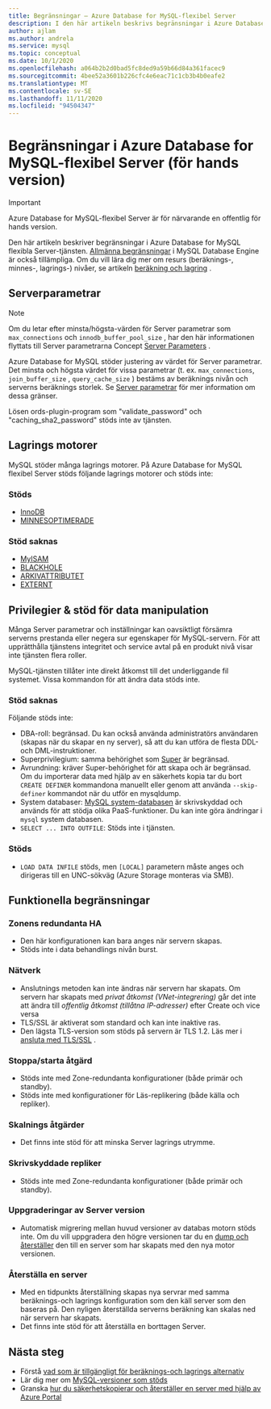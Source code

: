 ```yaml
---
title: Begränsningar – Azure Database for MySQL-flexibel Server
description: I den här artikeln beskrivs begränsningar i Azure Database for MySQL-flexibel Server, till exempel antalet anslutnings-och lagrings motor alternativ.
author: ajlam
ms.author: andrela
ms.service: mysql
ms.topic: conceptual
ms.date: 10/1/2020
ms.openlocfilehash: a064b2b2d0bad5fc8ded9a59b66d84a361facec9
ms.sourcegitcommit: 4bee52a3601b226cfc4e6eac71c1cb3b4b0eafe2
ms.translationtype: MT
ms.contentlocale: sv-SE
ms.lasthandoff: 11/11/2020
ms.locfileid: "94504347"
---
```

# <a name="limitations-in-azure-database-for-mysql---flexible-server-preview"></a>Begränsningar i Azure Database for MySQL-flexibel Server (för hands version)

> [!IMPORTANT] 
> Azure Database for MySQL-flexibel Server är för närvarande en offentlig för hands version.

Den här artikeln beskriver begränsningar i Azure Database for MySQL flexibla Server-tjänsten. [Allmänna begränsningar](https://dev.mysql.com/doc/mysql-reslimits-excerpt/5.7/en/limits.html) i MySQL Database Engine är också tillämpliga. Om du vill lära dig mer om resurs (beräknings-, minnes-, lagrings-) nivåer, se artikeln [beräkning och lagring](concepts-compute-storage.md) .

## <a name="server-parameters"></a>Serverparametrar

> [!NOTE]
> Om du letar efter minsta/högsta-värden för Server parametrar som `max_connections` och `innodb_buffer_pool_size` , har den här informationen flyttats till Server parametrarna Concept [Server Parameters](./concepts-server-parameters.md) .

Azure Database for MySQL stöder justering av värdet för Server parametrar. Det minsta och högsta värdet för vissa parametrar (t. ex. `max_connections`, `join_buffer_size` , `query_cache_size` ) bestäms av beräknings nivån och serverns beräknings storlek. Se [Server parametrar](./concepts-server-parameters.md) för mer information om dessa gränser.

Lösen ords-plugin-program som "validate_password" och "caching_sha2_password" stöds inte av tjänsten.

## <a name="storage-engines"></a>Lagrings motorer

MySQL stöder många lagrings motorer. På Azure Database for MySQL flexibel Server stöds följande lagrings motorer och stöds inte:

### <a name="supported"></a>Stöds
- [InnoDB](https://dev.mysql.com/doc/refman/5.7/en/innodb-introduction.html)
- [MINNESOPTIMERADE](https://dev.mysql.com/doc/refman/5.7/en/memory-storage-engine.html)

### <a name="unsupported"></a>Stöd saknas
- [MyISAM](https://dev.mysql.com/doc/refman/5.7/en/myisam-storage-engine.html)
- [BLACKHOLE](https://dev.mysql.com/doc/refman/5.7/en/blackhole-storage-engine.html)
- [ARKIVATTRIBUTET](https://dev.mysql.com/doc/refman/5.7/en/archive-storage-engine.html)
- [EXTERNT](https://dev.mysql.com/doc/refman/5.7/en/federated-storage-engine.html)

## <a name="privileges--data-manipulation-support"></a>Privilegier & stöd för data manipulation

Många Server parametrar och inställningar kan oavsiktligt försämra serverns prestanda eller negera sur egenskaper för MySQL-servern. För att upprätthålla tjänstens integritet och service avtal på en produkt nivå visar inte tjänsten flera roller. 

MySQL-tjänsten tillåter inte direkt åtkomst till det underliggande fil systemet. Vissa kommandon för att ändra data stöds inte. 

### <a name="unsupported"></a>Stöd saknas

Följande stöds inte:
- DBA-roll: begränsad. Du kan också använda administratörs användaren (skapas när du skapar en ny server), så att du kan utföra de flesta DDL-och DML-instruktioner. 
- Superprivilegium: samma behörighet som [Super](https://dev.mysql.com/doc/refman/5.7/en/privileges-provided.html#priv_super) är begränsad.
- Avrundning: kräver Super-behörighet för att skapa och är begränsad. Om du importerar data med hjälp av en säkerhets kopia tar du bort `CREATE DEFINER` kommandona manuellt eller genom att använda `--skip-definer` kommandot när du utför en mysqldump.
- System databaser: [MySQL system-databasen](https://dev.mysql.com/doc/refman/5.7/en/system-schema.html) är skrivskyddad och används för att stödja olika PaaS-funktioner. Du kan inte göra ändringar i `mysql` system databasen.
- `SELECT ... INTO OUTFILE`: Stöds inte i tjänsten.

### <a name="supported"></a>Stöds
- `LOAD DATA INFILE` stöds, men `[LOCAL]` parametern måste anges och dirigeras till en UNC-sökväg (Azure Storage monteras via SMB).

## <a name="functional-limitations"></a>Funktionella begränsningar

### <a name="zone-redundant-ha"></a>Zonens redundanta HA
- Den här konfigurationen kan bara anges när servern skapas.
- Stöds inte i data behandlings nivån burst.

### <a name="networking"></a>Nätverk
- Anslutnings metoden kan inte ändras när servern har skapats. Om servern har skapats med *privat åtkomst (VNet-integrering)* går det inte att ändra till *offentlig åtkomst (tillåtna IP-adresser)* efter Create och vice versa
- TLS/SSL är aktiverat som standard och kan inte inaktive ras.
- Den lägsta TLS-version som stöds på servern är TLS 1.2. Läs mer i [ansluta med TLS/SSL](./how-to-connect-tls-ssl.md) .

### <a name="stopstart-operation"></a>Stoppa/starta åtgärd
- Stöds inte med Zone-redundanta konfigurationer (både primär och standby).
- Stöds inte med konfigurationer för Läs-replikering (både källa och repliker).

### <a name="scale-operations"></a>Skalnings åtgärder
- Det finns inte stöd för att minska Server lagrings utrymme.

### <a name="read-replicas"></a>Skrivskyddade repliker
- Stöds inte med Zone-redundanta konfigurationer (både primär och standby).

### <a name="server-version-upgrades"></a>Uppgraderingar av Server version
- Automatisk migrering mellan huvud versioner av databas motorn stöds inte. Om du vill uppgradera den högre versionen tar du en [dump och återställer](../concepts-migrate-dump-restore.md) den till en server som har skapats med den nya motor versionen.

### <a name="restoring-a-server"></a>Återställa en server
- Med en tidpunkts återställning skapas nya servrar med samma beräknings-och lagrings konfiguration som den käll server som den baseras på. Den nyligen återställda serverns beräkning kan skalas ned när servern har skapats.
- Det finns inte stöd för att återställa en borttagen Server.

## <a name="next-steps"></a>Nästa steg

- Förstå [vad som är tillgängligt för beräknings-och lagrings alternativ](concepts-compute-storage.md)
- Lär dig mer om [MySQL-versioner som stöds](concepts-supported-versions.md)
- Granska [hur du säkerhetskopierar och återställer en server med hjälp av Azure Portal](how-to-restore-server-portal.md)
